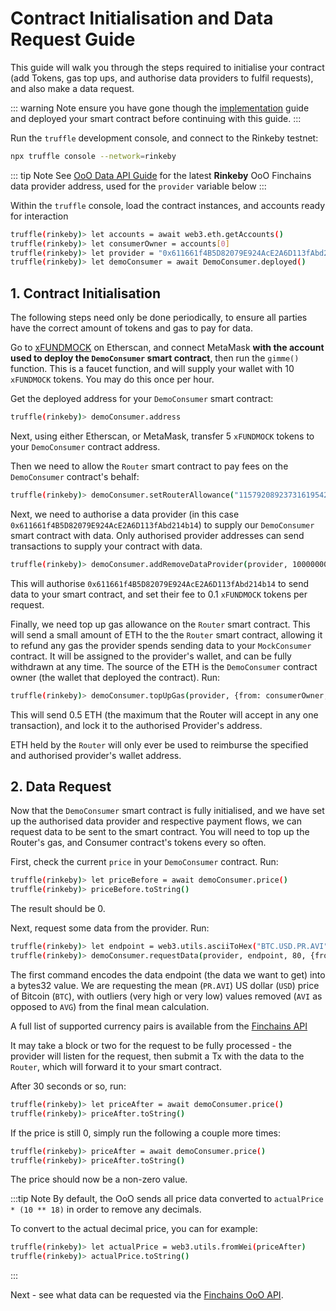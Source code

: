 # Contract Initialisation and Data Request Guide

This guide will walk you through the steps required to initialise your contract (add
Tokens, gas top ups, and authorise data providers to fulfil requests), and also 
make a data request.

::: warning Note
ensure you have gone though the [implementation](implementation.md) guide
and deployed your smart contract before continuing with this guide.
:::

Run the `truffle` development console, and connect to the Rinkeby testnet:

```bash
npx truffle console --network=rinkeby
```

::: tip Note
See [OoO Data API Guide](ooo_api.md) for the latest **Rinkeby** OoO Finchains data
provider address, used for the `provider` variable below
:::


Within the `truffle` console, load the contract instances, and accounts
ready for interaction

```bash 
truffle(rinkeby)> let accounts = await web3.eth.getAccounts()
truffle(rinkeby)> let consumerOwner = accounts[0]
truffle(rinkeby)> let provider = "0x611661f4B5D82079E924AcE2A6D113fAbd214b14"
truffle(rinkeby)> let demoConsumer = await DemoConsumer.deployed()
```

## 1. Contract Initialisation

The following steps need only be done periodically, to ensure all parties have
the correct amount of tokens and gas to pay for data.

Go to [xFUNDMOCK](https://rinkeby.etherscan.io/address/0x0E68C4A9586b86b08b12a9012Fa69c624f70cbF2#writeContract)
on Etherscan, and connect MetaMask **with the account used to deploy the `DemoConsumer`
smart contract**, then run the `gimme()` function. This is a faucet function, and will
supply your wallet with 10 `xFUNDMOCK` tokens. You may do this once per hour.

Get the deployed address for your `DemoConsumer` smart contract:

```bash 
truffle(rinkeby)> demoConsumer.address
```

Next, using either Etherscan, or MetaMask, transfer 5 `xFUNDMOCK` tokens to your
`DemoConsumer` contract address.

Then we need to allow the `Router` smart contract to pay fees on the `DemoConsumer` contract's
behalf:

```bash 
truffle(rinkeby)> demoConsumer.setRouterAllowance("115792089237316195423570985008687907853269984665640564039457584007913129639935", true, {from: consumerOwner})
```

Next, we need to authorise a data provider (in this case `0x611661f4B5D82079E924AcE2A6D113fAbd214b14`)
to supply our `DemoConsumer` smart contract with data. Only authorised provider addresses
can send transactions to supply your contract with data.

```bash 
truffle(rinkeby)> demoConsumer.addRemoveDataProvider(provider, 100000000, false, {from: consumerOwner})
```

This will authorise `0x611661f4B5D82079E924AcE2A6D113fAbd214b14` to send data to your
smart contract, and set their fee to 0.1 `xFUNDMOCK` tokens per request.

Finally, we need top up gas allowance on the `Router` smart contract. This will send
a small amount of ETH to the the `Router` smart contract, allowing it to refund any
gas the provider spends sending data to your `MockConsumer` contract. It will be
assigned to the provider's wallet, and can be fully withdrawn at any time. The
source of the ETH is the `DemoConsumer` contract owner (the wallet that deployed the
contract). Run:

```bash
truffle(rinkeby)> demoConsumer.topUpGas(provider, {from: consumerOwner, value: 500000000000000000})
```

This will send 0.5 ETH (the maximum that the Router will accept in any one transaction),
and lock it to the authorised Provider's address.

ETH held by the `Router` will only ever be used to reimburse the specified and
authorised provider's wallet address.

## 2. Data Request

Now that the `DemoConsumer` smart contract is fully initialised, and we have set up the
authorised data provider and respective payment flows, we can request data to be sent to
the smart contract. You will need to top up the Router's gas, and Consumer contract's
tokens every so often.

First, check the current `price` in your `DemoConsumer` contract. Run:

```bash
truffle(rinkeby)> let priceBefore = await demoConsumer.price()
truffle(rinkeby)> priceBefore.toString()
```

The result should be 0.

Next, request some data from the provider. Run:

```bash
truffle(rinkeby)> let endpoint = web3.utils.asciiToHex("BTC.USD.PR.AVI")
truffle(rinkeby)> demoConsumer.requestData(provider, endpoint, 80, {from: consumerOwner})
```

The first command encodes the data endpoint (the data we want to get) into a bytes32
value. We are requesting the mean (`PR.AVI`) US dollar (`USD`) price of Bitcoin (`BTC`), with
outliers (very high or very low) values removed (`AVI` as opposed to `AVG`) from the final mean calculation.

A full list of supported currency pairs is available from the [Finchains API](https://crypto.finchains.io/api/pairs)

It may take a block or two for the request to be fully processed - the provider will listen for
the request, then submit a Tx with the data to the `Router`, which will forward it to
your smart contract.

After 30 seconds or so, run:

```bash
truffle(rinkeby)> let priceAfter = await demoConsumer.price()
truffle(rinkeby)> priceAfter.toString()
```

If the price is still 0, simply run the following a couple more times:

```bash
truffle(rinkeby)> priceAfter = await demoConsumer.price()
truffle(rinkeby)> priceAfter.toString()
```

The price should now be a non-zero value.

:::tip Note
By default, the OoO sends all price data converted to `actualPrice * (10 ** 18)` in
order to remove any decimals. 

To convert to the actual decimal price, you can for example:

```bash
truffle(rinkeby)> let actualPrice = web3.utils.fromWei(priceAfter)
truffle(rinkeby)> actualPrice.toString()
```

:::

Next - see what data can be requested via the [Finchains OoO API](ooo_api.md).
